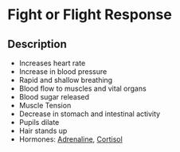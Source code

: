 
# Fight or Flight Response


## Description


-	Increases heart rate
-	Increase in blood pressure
-	Rapid and shallow breathing
-	Blood flow to muscles and vital organs
-	Blood sugar released
-	Muscle Tension
-	Decrease in stomach and intestinal activity
-	Pupils dilate
-	Hair stands up
-	Hormones: [Adrenaline](#!/concepts/Adrenaline), [Cortisol](#!/concepts/Cortisol)
